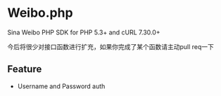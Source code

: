 Weibo.php
=========

Sina Weibo PHP SDK for PHP 5.3+ and cURL 7.30.0+

今后将很少对接口函数进行扩充，如果你完成了某个函数请主动pull req一下

Feature
-----

* Username and Password auth